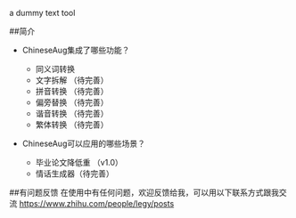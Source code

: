 a dummy text tool 

##简介

* ChineseAug集成了哪些功能？
    *  同义词转换
    *  文字拆解   （待完善）
    *  拼音转换   （待完善）
    *  偏旁替换   （待完善）
    *  谐音转换   （待完善）
    *  繁体转换   （待完善）

* ChineseAug可以应用的哪些场景？
    *  毕业论文降低重 （v1.0）
    *  情话生成器（待完善）

##有问题反馈
在使用中有任何问题，欢迎反馈给我，可以用以下联系方式跟我交流
https://www.zhihu.com/people/legy/posts

```
